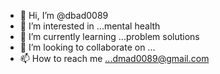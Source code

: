 - 👋 Hi, I’m @dbad0089
- 👀 I’m interested in ...mental health
- 🌱 I’m currently learning ...problem solutions
- 💞️ I’m looking to collaborate on ...
- 📫 How to reach me ...dmad0089@gmail.com

<!---
dbad0089/dbad0089 is a ✨ special ✨ repository because its `README.md` (this file) appears on your GitHub profile.
You can click the Preview link to take a look at your changes.
--->
